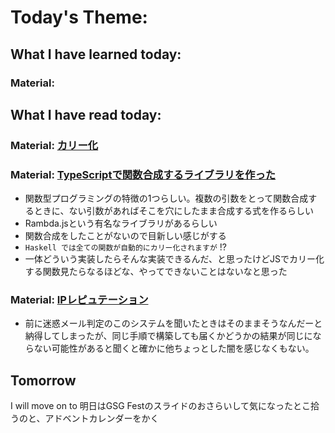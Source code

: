 # Today's Theme: 

## What I have learned today:

### Material: []()
    
## What I have read today:
### Material: [カリー化](https://tech.recruit-mp.co.jp/front-end/post-15885/)
### Material: [TypeScriptで関数合成するライブラリを作った](https://qiita.com/okmttdhr/items/ff7f3a6514439a5a58f2)
- 関数型プログラミングの特徴の1つらしい。複数の引数をとって関数合成するときに、ない引数があればそこを穴にしたまま合成する式を作るらしい
- Rambda.jsという有名なライブラリがあるらしい
- 関数合成をしたことがないので目新しい感じがする
- `Haskell では全ての関数が自動的にカリー化されますが` !? 
- 一体どういう実装したらそんな実装できるんだ、と思ったけどJSでカリー化する関数見たらなるほどな、やってできないことはないなと思った

### Material: [IPレピュテーション](https://qiita.com/nfujita55a/items/5848fcfbbe6cbf7d98c3)
- 前に迷惑メール判定のこのシステムを聞いたときはそのままそうなんだーと納得してしまったが、同じ手順で構築しても届くかどうかの結果が同じにならない可能性があると聞くと確かに他ちょっとした闇を感じなくもない。

## Tomorrow
I will move on to []()
明日はGSG Festのスライドのおさらいして気になったとこ拾うのと、アドベントカレンダーをかく
